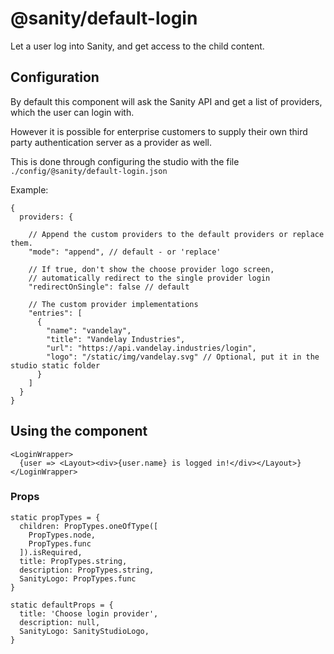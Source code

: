 # @sanity/default-login

Let a user log into Sanity, and get access to the child content.

## Configuration

By default this component will ask the Sanity API and get a list of providers, which the user can login with.

However it is possible for enterprise customers to supply their own third party authentication server as a provider as well.

This is done through configuring the studio with the file `./config/@sanity/default-login.json`

Example:

```
{
  providers: {

    // Append the custom providers to the default providers or replace them.
    "mode": "append", // default - or 'replace'

    // If true, don't show the choose provider logo screen,
    // automatically redirect to the single provider login
    "redirectOnSingle": false // default

    // The custom provider implementations
    "entries": [
      {
        "name": "vandelay",
        "title": "Vandelay Industries",
        "url": "https://api.vandelay.industries/login",
        "logo": "/static/img/vandelay.svg" // Optional, put it in the studio static folder
      }
    ]
  }
}
```

## Using the component

```
<LoginWrapper>
  {user => <Layout><div>{user.name} is logged in!</div></Layout>}
</LoginWrapper>

```

### Props

```
static propTypes = {
  children: PropTypes.oneOfType([
    PropTypes.node,
    PropTypes.func
  ]).isRequired,
  title: PropTypes.string,
  description: PropTypes.string,
  SanityLogo: PropTypes.func
}
```

```
static defaultProps = {
  title: 'Choose login provider',
  description: null,
  SanityLogo: SanityStudioLogo,
}
```
